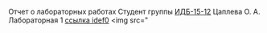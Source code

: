 Отчет о лабораторных работах
Студент группы [ИДБ-15-12](https://github.com/stankin/design-2018/wiki/list-idb-15-12) Цаплева О. А.
Лабораторная 1
[ссылка idef0](http://127.0.0.1:50042/idef0/index.html?id=3)
<img src="
